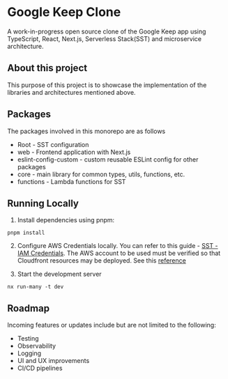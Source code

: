 # Google Keep Clone

A work-in-progress open source clone of the Google Keep app using TypeScript, React, Next.js, Serverless Stack(SST) and microservice architecture.

## About this project

This purpose of this project is to showcase the implementation of the libraries and architectures mentioned above.

## Packages

The packages involved in this monorepo are as follows

- Root - SST configuration
- web - Frontend application with Next.js
- eslint-config-custom - custom reusable ESLint config for other packages
- core - main library for common types, utils, functions, etc.
- functions - Lambda functions for SST

## Running Locally

1. Install dependencies using pnpm:

```
pnpm install
```

2. Configure AWS Credentials locally. You can refer to this guide - [SST - IAM Credentials](https://docs.sst.dev/advanced/iam-credentials#loading-credentials). The AWS account to be used must be verified so that Cloudfront resources may be deployed. See this [reference](https://repost.aws/questions/QULXHEAzC7Sai6_LTLNYn83Q/your-account-must-be-verified-before-you-can-add-new-cloudfront-resources)

3. Start the development server

```
nx run-many -t dev
```

## Roadmap

Incoming features or updates include but are not limited to the following:

- Testing
- Observability
- Logging
- UI and UX improvements
- CI/CD pipelines
